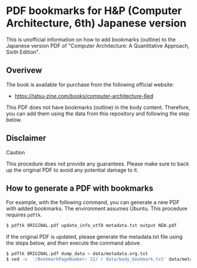 # PDF bookmarks for H&P (Computer Architecture, 6th) Japanese version

This is unofficial information on how to add bookmarks (outline) to the Japanese version PDF of "Computer Architecture: A Quantitative Approach, Sixth Edition".


## Overivew

The book is available for purchase from the following official website:
  * https://tatsu-zine.com/books/computer-architecture-6ed

This PDF does not have bookmarks (outline) in the body content. Therefore, you can add them using the data from this repository and following the step below.


## Disclaimer

> [!CAUTION]
> This procedure does not provide any guarantees.
> Please make sure to back up the original PDF to avoid any potential damage to it.

## How to generate a PDF with bookmarks

For example, with the following command, you can generate a new PDF with added bookmarks. The environment assumes Ubuntu. This procedure requires `pdftk`.

```bash
$ pdftk ORIGINAL.pdf update_info_utf8 metadata.txt output NEW.pdf
```

If the original PDF is updated, please generate the metadata.txt file using the steps below, and then execute the command above.

```bash
$ pdftk ORIGINAL.pdf dump_data > data/metadata.org.txt
$ sed -e  '/BookmarkPageNumber: 22/ r data/body_bookmark.txt' data/metadata.org.txt > metadata.txt
```
